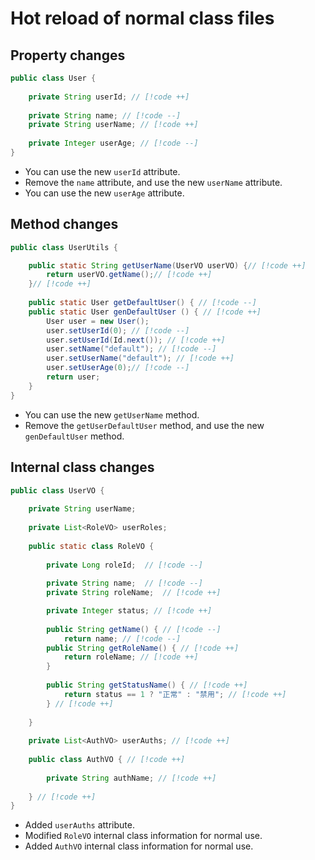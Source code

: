 # Hot reload of normal class files

## Property changes

```java
public class User {
    
    private String userId; // [!code ++]
    
    private String name; // [!code --]
    private String userName; // [!code ++]
    
    private Integer userAge; // [!code --]
}
```

- You can use the new `userId` attribute.
- Remove the `name` attribute, and use the new `userName` attribute.
- You can use the new `userAge` attribute.

## Method changes

```java
public class UserUtils {

    public static String getUserName(UserVO userVO) {// [!code ++]
        return userVO.getName();// [!code ++]
    }// [!code ++]
    
    public static User getDefaultUser() { // [!code --]
    public static User genDefaultUser () { // [!code ++]
        User user = new User();
        user.setUserId(0); // [!code --]
        user.setUserId(Id.next()); // [!code ++]
        user.setName("default"); // [!code --]
        user.setUserName("default"); // [!code ++]
        user.setUserAge(0);// [!code --]
        return user;
    }
}
```

- You can use the new `getUserName` method.
- Remove the `getUserDefaultUser` method, and use the new `genDefaultUser` method.

## Internal class changes

```java
public class UserVO {
    
    private String userName;
    
    private List<RoleVO> userRoles;
    
    public static class RoleVO {
        
        private Long roleId;  // [!code --]
        
        private String name;  // [!code --]
        private String roleName;  // [!code ++]

        private Integer status; // [!code ++]
        
        public String getName() { // [!code --]
            return name; // [!code --]
        public String getRoleName() { // [!code ++]
            return roleName; // [!code ++]
        }
        
        public String getStatusName() { // [!code ++]
            return status == 1 ? "正常" : "禁用"; // [!code ++]
        } // [!code ++]
        
    }
    
    private List<AuthVO> userAuths; // [!code ++]
    
    public class AuthVO { // [!code ++]
        
        private String authName; // [!code ++]
        
    } // [!code ++]
}
```

- Added `userAuths` attribute.
- Modified `RoleVO` internal class information for normal use.
- Added `AuthVO` internal class information for normal use.